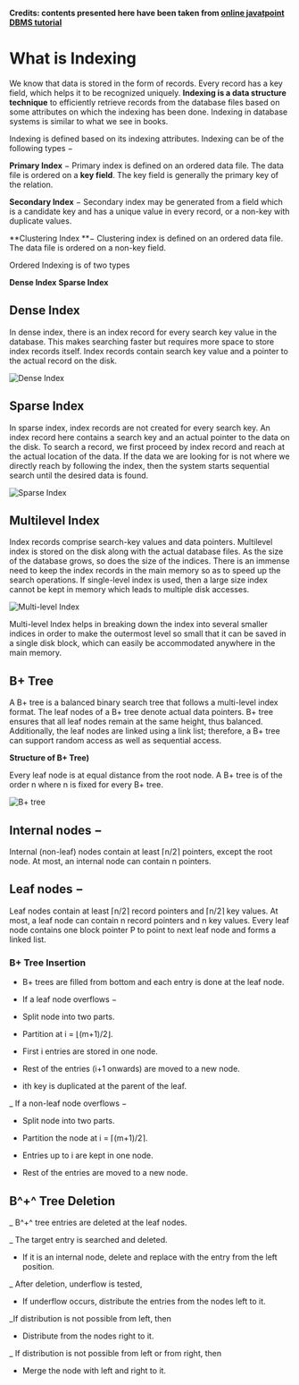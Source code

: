 **Credits: contents presented here have been taken from [online javatpoint DBMS tutorial](https://www.javatpoint.com/dbms-three-schema-architecture)**

# What is Indexing

We know that data is stored in the form of records. Every record has a key field, which helps it to be recognized uniquely.
**Indexing is a data structure technique** to efficiently retrieve records from the database files based on some attributes on which the indexing has been done. Indexing in database systems is similar to what we see in books.

Indexing is defined based on its indexing attributes. Indexing can be of the following types −

**Primary Index** − Primary index is defined on an ordered data file. The data file is ordered on a **key field**. The key field is generally the primary key of the relation.

**Secondary Index** − Secondary index may be generated from a field which is a candidate key and has a unique value in every record, or a non-key with duplicate values.

**Clustering Index **− Clustering index is defined on an ordered data file. The data file is ordered on a non-key field.

Ordered Indexing is of two types

**Dense Index**
**Sparse Index**

## Dense Index

In dense index, there is an index record for every search key value in the database. This makes searching faster but requires more space to store index records itself. Index records contain search key value and a pointer to the actual record on the disk.

![Dense Index](fig/dense_index.png)

## Sparse Index

In sparse index, index records are not created for every search key. An index record here contains a search key and an actual pointer to the data on the disk. To search a record, we first proceed by index record and reach at the actual location of the data. If the data we are looking for is not where we directly reach by following the index, then the system starts sequential search until the desired data is found.

![Sparse Index](fig/sparse_index.png)

## Multilevel Index

Index records comprise search-key values and data pointers. Multilevel index is stored on the disk along with the actual database files. As the size of the database grows, so does the size of the indices. There is an immense need to keep the index records in the main memory so as to speed up the search operations. If single-level index is used, then a large size index cannot be kept in memory which leads to multiple disk accesses.

![Multi-level Index](fig/multi_level_index.png)

Multi-level Index helps in breaking down the index into several smaller indices in order to make the outermost level so small that it can be saved in a single disk block, which can easily be accommodated anywhere in the main memory.

## B+ Tree

A B+ tree is a balanced binary search tree that follows a multi-level index format. The leaf nodes of a B+ tree denote actual data pointers. B+ tree ensures that all leaf nodes remain at the same height, thus balanced. Additionally, the leaf nodes are linked using a link list; therefore, a B+ tree can support random access as well as sequential access.

**Structure of B+ Tree)**

Every leaf node is at equal distance from the root node. A B+ tree is of the order n where n is fixed for every B+ tree.

![B+ tree](fig/b_plus_tree.png)

## Internal nodes −

Internal (non-leaf) nodes contain at least ⌈n/2⌉ pointers, except the root node.
At most, an internal node can contain n pointers.

## Leaf nodes −

Leaf nodes contain at least ⌈n/2⌉ record pointers and ⌈n/2⌉ key values.
At most, a leaf node can contain n record pointers and n key values.
Every leaf node contains one block pointer P to point to next leaf node and forms a linked list.

### B+ Tree Insertion

- B+ trees are filled from bottom and each entry is done at the leaf node.

- If a leaf node overflows −

 + Split node into two parts.

 + Partition at i = ⌊(m+1)/2⌋.

 + First i entries are stored in one node.

 + Rest of the entries (i+1 onwards) are moved to a new node.

 + ith key is duplicated at the parent of the leaf.

_ If a non-leaf node overflows −

 + Split node into two parts.

 + Partition the node at i = ⌈(m+1)/2⌉.

 + Entries up to i are kept in one node.

 + Rest of the entries are moved to a new node.


## B^+^ Tree Deletion

_ B^+^ tree entries are deleted at the leaf nodes.

_ The target entry is searched and deleted.

+ If it is an internal node, delete and replace with the entry from the left position.

_ After deletion, underflow is tested,

+ If underflow occurs, distribute the entries from the nodes left to it.

_If distribution is not possible from left, then 

+ Distribute from the nodes right to it.

_ If distribution is not possible from left or from right, then

+ Merge the node with left and right to it.
